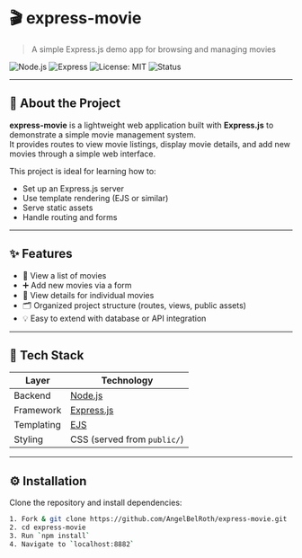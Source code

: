 # 🎬 express-movie  
> A simple Express.js demo app for browsing and managing movies

![Node.js](https://img.shields.io/badge/Node.js-43853D?style=for-the-badge&logo=node.js&logoColor=white)
![Express](https://img.shields.io/badge/Express.js-404D59?style=for-the-badge)
![License: MIT](https://img.shields.io/badge/License-MIT-yellow.svg?style=for-the-badge)
![Status](https://img.shields.io/badge/Status-Active-success?style=for-the-badge)

---

## 📖 About the Project  

**express-movie** is a lightweight web application built with **Express.js** to demonstrate a simple movie management system.  
It provides routes to view movie listings, display movie details, and add new movies through a simple web interface.  

This project is ideal for learning how to:
- Set up an Express.js server  
- Use template rendering (EJS or similar)  
- Serve static assets  
- Handle routing and forms  

---

## ✨ Features  

- 🎥 View a list of movies  
- ➕ Add new movies via a form  
- 🧭 View details for individual movies  
- 🗂 Organized project structure (routes, views, public assets)  
- 💡 Easy to extend with database or API integration  

---

## 🧰 Tech Stack  

| Layer | Technology |
|-------|-------------|
| Backend | [Node.js](https://nodejs.org/) |
| Framework | [Express.js](https://expressjs.com/) |
| Templating | [EJS](https://ejs.co/) |
| Styling | CSS (served from `public/`) |

---

## ⚙️ Installation  

Clone the repository and install dependencies:

```bash
1. Fork & git clone https://github.com/AngelBelRoth/express-movie.git
2. cd express-movie
3. Run `npm install`
4. Navigate to `localhost:8882`
